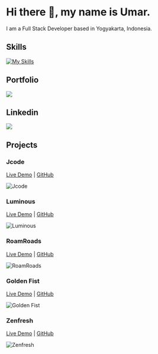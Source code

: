 # Hi there 👋, my name is Umar.

I am a Full Stack Developer based in Yogyakarta, Indonesia.

## Skills

[![My Skills](https://skillicons.dev/icons?i=html,css,scss,tailwind,react,vite,git)](https://skillicons.dev)

## Portfolio

<a href="https://umarjihad.netlify.app/">
  <img src="https://shields.io/badge/PORTFOLIO-149383?logo=github"/>
</a>

## Linkedin

<a href="https://www.linkedin.com/in/umar-jihad-ab83a6259/">
  <img src="https://img.shields.io/badge/LINKEDIN-0A66C2?logo=linkedin"/>
</a>

## Projects

### Jcode
[Live Demo](https://jcode-2110.netlify.app/) | [GitHub](https://github.com/jihadable/jcode)

<img src="https://umarjihad.netlify.app/pic/jcode.png" alt="Jcode">

### Luminous
[Live Demo](https://luminous-2110.netlify.app/) | [GitHub](https://github.com/jihadable/luminous)

<img src="https://umarjihad.netlify.app/pic/luminous.png" alt="Luminous">

### RoamRoads
[Live Demo](https://roamroads.netlify.app/) | [GitHub](https://github.com/jihadable/roamroads)

<img src="https://umarjihad.netlify.app/pic/roam-roads.png" alt="RoamRoads">

### Golden Fist
[Live Demo](https://goldenfist.netlify.app/) | [GitHub](https://github.com/jihadable/goldenfist)

<img src="https://umarjihad.netlify.app/pic/golden-fist.png" alt="Golden Fist">

### Zenfresh
[Live Demo](https://zenfresh.netlify.app/) | [GitHub](https://github.com/jihadable/zenfresh)

<img src="https://umarjihad.netlify.app/pic/zenfresh.png" alt="Zenfresh">